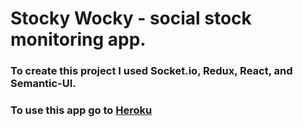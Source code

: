 # Stocky Wocky - social stock monitoring app.




### To create this project I used Socket.io, Redux, React, and Semantic-UI.

### To use this app go to [Heroku](https://stocky-wocky.herokuapp.com)